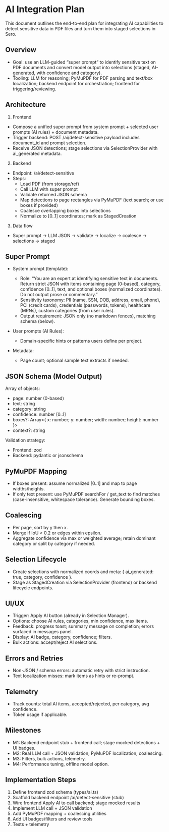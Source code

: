 # AI Integration Plan

This document outlines the end-to-end plan for integrating AI capabilities to detect sensitive data in PDF files and turn them into staged selections in Sero.

## Overview

- Goal: use an LLM-guided “super prompt” to identify sensitive text on PDF documents and convert model output into selections (staged, AI-generated, with confidence and category).
- Tooling: LLM for reasoning; PyMuPDF for PDF parsing and text/box localization; backend endpoint for orchestration; frontend for triggering/reviewing.

## Architecture

1) Frontend
- Compose a unified super prompt from system prompt + selected user prompts (AI rules) + document metadata.
- Trigger backend: POST /ai/detect-sensitive payload includes document_id and prompt selection.
- Receive JSON detections; stage selections via SelectionProvider with ai_generated metadata.

2) Backend
- Endpoint: /ai/detect-sensitive
- Steps:
  - Load PDF (from storage/ref)
  - Call LLM with super prompt
  - Validate returned JSON schema
  - Map detections to page rectangles via PyMuPDF (text search; or use boxes if provided)
  - Coalesce overlapping boxes into selections
  - Normalize to [0..1] coordinates; mark as StagedCreation

3) Data flow
- Super prompt → LLM JSON → validate → localize → coalesce → selections → staged

## Super Prompt

- System prompt (template):
  - Role: “You are an expert at identifying sensitive text in documents. Return strict JSON with items containing page (0-based), category, confidence [0..1], text, and optional boxes (normalized coordinates). Do not output prose or commentary.”
  - Sensitivity taxonomy: PII (name, SSN, DOB, address, email, phone), PCI (credit cards), credentials (passwords, tokens), healthcare (MRNs), custom categories (from user rules).
  - Output requirement: JSON only (no markdown fences), matching schema (below).

- User prompts (AI Rules):
  - Domain-specific hints or patterns users define per project.

- Metadata:
  - Page count; optional sample text extracts if needed.

## JSON Schema (Model Output)

Array of objects:

- page: number (0-based)
- text: string
- category: string
- confidence: number [0..1]
- boxes?: Array<{ x: number; y: number; width: number; height: number }>
- context?: string

Validation strategy:
- Frontend: zod
- Backend: pydantic or jsonschema

## PyMuPDF Mapping

- If boxes present: assume normalized [0..1] and map to page widths/heights.
- If only text present: use PyMuPDF searchFor / get_text to find matches (case-insensitive, whitespace tolerance). Generate bounding boxes.

## Coalescing

- Per page, sort by y then x.
- Merge if IoU > 0.2 or edges within epsilon.
- Aggregate confidence via max or weighted average; retain dominant category or split by category if needed.

## Selection Lifecycle

- Create selections with normalized coords and meta: { ai_generated: true, category, confidence }.
- Stage as StagedCreation via SelectionProvider (frontend) or backend lifecycle endpoints.

## UI/UX

- Trigger: Apply AI button (already in Selection Manager).
- Options: choose AI rules, categories, min confidence, max items.
- Feedback: progress toast; summary message on completion; errors surfaced in messages panel.
- Display: AI badge, category, confidence; filters.
- Bulk actions: accept/reject AI selections.

## Errors and Retries

- Non-JSON / schema errors: automatic retry with strict instruction.
- Text localization misses: mark items as hints or re-prompt.

## Telemetry

- Track counts: total AI items, accepted/rejected, per category, avg confidence.
- Token usage if applicable.

## Milestones

- M1: Backend endpoint stub + frontend call; stage mocked detections + UI badges.
- M2: Real LLM call + JSON validation; PyMuPDF localization; coalescing.
- M3: Filters, bulk actions, telemetry.
- M4: Performance tuning, offline model option.

## Implementation Steps

1) Define frontend zod schema (types/ai.ts)
2) Scaffold backend endpoint /ai/detect-sensitive (stub)
3) Wire frontend Apply AI to call backend; stage mocked results
4) Implement LLM call + JSON validation
5) Add PyMuPDF mapping + coalescing utilities
6) Add UI badges/filters and review tools
7) Tests + telemetry

